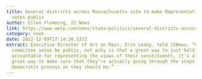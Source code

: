 ```yaml
---
title: Several districts across Massachusetts vote to make Representatives’
  votes public
author: Ellen Flemming, 22 News
link: https://www.wwlp.com/news/state-politics/several-districts-across-massachusetts-vote-to-make-representatives-votes-public/
category: news
date: 2022-12-09T17:14:38.537Z
extract: Executive Director of Act on Mass, Erin Leahy, told 22News, “Having
  committee votes be public, not only is that a great way to just hold our Reps
  accountable for representing the views of their constituents, it’s also a
  great way to make sure that they’re actually going through the steps of our
  democratic process as they should be.”
---
```

